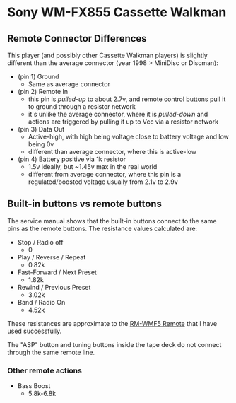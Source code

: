 Sony WM-FX855 Cassette Walkman
==============================

## Remote Connector Differences

This player (and possibly other Cassette Walkman players) is slightly different than the average connector (year 1998 > MiniDisc or Discman):

* (pin 1) Ground
  - Same as average connector
* (pin 2) Remote In
  - this pin is *pulled-up* to about 2.7v, and remote control buttons pull it to ground through a resistor network
  - it's unlike the average connector, where it is *pulled-down* and actions are triggered by pulling it up to Vcc via a resistor network
* (pin 3) Data Out
  - Active-high, with high being voltage close to battery voltage and low being 0v
  - different than average connector, where this is active-low
* (pin 4) Battery positive via 1k resistor
  - 1.5v ideally, but ~1.45v max in the real world
  - different from average connector, where this pin is a regulated/boosted voltage usually from 2.1v to 2.9v

## Built-in buttons vs remote buttons

The service manual shows that the built-in buttons connect to the same pins as the remote buttons. The resistance values calculated are:

* Stop / Radio off
  - 0
* Play / Reverse / Repeat
  - 0.82k
* Fast-Forward / Next Preset
  - 1.82k
* Rewind / Previous Preset
  - 3.02k
* Band / Radio On
  - 4.52k

These resistances are approximate to the [RM-WMF5 Remote](../remotes/Sony%20RM-WMF5.md) that I have used successfully.

The "ASP" button and tuning buttons inside the tape deck do not connect through the same remote line.

### Other remote actions

* Bass Boost
  - 5.8k-6.8k
